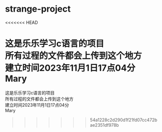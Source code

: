# strange-project
<<<<<<< HEAD

这是乐乐学习c语言的项目  
所有过程的文件都会上传到这个地方  
建立时间2023年11月1日17点04分  
Mary  
=======
这是乐乐学习c语言的项目  
所有过程的文件都会上传到这个地方  
建立时间2023年11月1日17点04分  
Mary  
>>>>>>> 54a1228c2d290d1f21fd07cc472bae2351df978b
